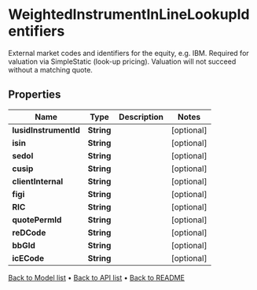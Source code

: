 

# WeightedInstrumentInLineLookupIdentifiers

External market codes and identifiers for the equity, e.g. IBM.  Required for valuation via SimpleStatic (look-up pricing).  Valuation will not succeed without a matching quote.

## Properties

| Name | Type | Description | Notes |
|------------ | ------------- | ------------- | -------------|
|**lusidInstrumentId** | **String** |  |  [optional] |
|**isin** | **String** |  |  [optional] |
|**sedol** | **String** |  |  [optional] |
|**cusip** | **String** |  |  [optional] |
|**clientInternal** | **String** |  |  [optional] |
|**figi** | **String** |  |  [optional] |
|**RIC** | **String** |  |  [optional] |
|**quotePermId** | **String** |  |  [optional] |
|**reDCode** | **String** |  |  [optional] |
|**bbGId** | **String** |  |  [optional] |
|**icECode** | **String** |  |  [optional] |



[Back to Model list](../README.md#documentation-for-models) &#8226; [Back to API list](../README.md#documentation-for-api-endpoints) &#8226; [Back to README](../README.md)


